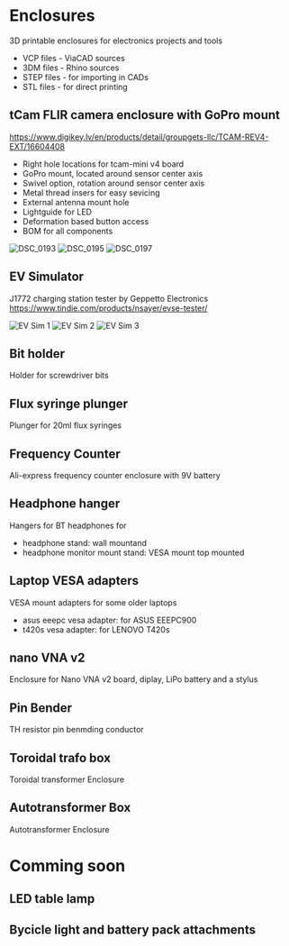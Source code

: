 # Enclosures
 3D printable enclosures for electronics projects and tools
 
 - VCP files - ViaCAD sources
 - 3DM files - Rhino sources
 - STEP files - for importing in CADs
 - STL files - for direct printing

## tCam FLIR camera enclosure with GoPro mount
 https://www.digikey.lv/en/products/detail/groupgets-llc/TCAM-REV4-EXT/16604408
 
 - Right hole locations for tcam-mini v4 board
 - GoPro mount, located around sensor center axis
 - Swivel option, rotation around sensor center axis
 - Metal thread insers for easy sevicing
 - External antenna mount hole
 - Lightguide for LED
 - Deformation based button access
 - BOM for all components

![DSC_0193](https://github.com/zharijs/Enclosures/assets/15273217/418f2569-b126-4833-9cfa-3e8954ca2386)
![DSC_0195](https://github.com/zharijs/Enclosures/assets/15273217/a58282b8-85a2-40dd-9ec8-d3948b17ebeb)
![DSC_0197](https://github.com/zharijs/Enclosures/assets/15273217/4c15e4a4-d26e-41d0-964d-8d19418e9ef4)



## EV Simulator
 J1772 charging station tester by Geppetto Electronics
 https://www.tindie.com/products/nsayer/evse-tester/

![EV Sim 1](https://user-images.githubusercontent.com/15273217/223740403-2adde6eb-6b10-4a2e-b07d-9e592913f27b.jpg)
![EV Sim 2](https://user-images.githubusercontent.com/15273217/223740412-791eea50-a175-4b16-8d5b-effbbc2ee879.jpg)
![EV Sim 3](https://user-images.githubusercontent.com/15273217/223740415-21f2c051-6047-48c0-a1fa-88d108326929.jpg)

## Bit holder
 Holder for screwdriver bits

## Flux syringe plunger
 Plunger for 20ml flux syringes

## Frequency Counter
 Ali-express frequency counter enclosure with 9V battery

## Headphone hanger
 Hangers for BT headphones for
 - headphone stand: wall mountand 
 - headphone monitor mount stand: VESA mount top mounted

## Laptop VESA adapters
 VESA mount adapters for some older laptops
 - asus eeepc vesa adapter: for ASUS EEEPC900
 - t420s vesa adapter: for LENOVO T420s

## nano VNA v2
 Enclosure for Nano VNA v2 board, diplay, LiPo battery and a stylus

## Pin Bender
 TH resistor pin benmding conductor

## Toroidal trafo box
 Toroidal transformer Enclosure

## Autotransformer Box
 Autotransformer Enclosure


# Comming soon

## LED table lamp

## Bycicle light and battery pack attachments
